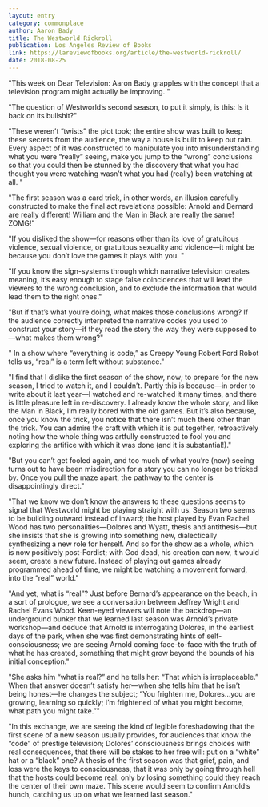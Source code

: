 ```yaml
---
layout: entry
category: commonplace
author: Aaron Bady
title: The Westworld Rickroll
publication: Los Angeles Review of Books
link: https://lareviewofbooks.org/article/the-westworld-rickroll/
date: 2018-08-25
---
```


"This week on Dear Television: Aaron Bady grapples with the concept that a television program might actually be improving. "

"The question of Westworld’s second season, to put it simply, is this: Is it back on its bullshit?"

"These weren’t “twists” the plot took; the entire show was built to keep these secrets from the audience, the way a house is built to keep out rain. Every aspect of it was constructed to manipulate you into misunderstanding what you were “really” seeing, make you jump to the “wrong” conclusions so that you could then be stunned by the discovery that what you had thought you were watching wasn’t what you had (really) been watching at all. "

"The first season was a card trick, in other words, an illusion carefully constructed to make the final act revelations possible: Arnold and Bernard are really different! William and the Man in Black are really the same! ZOMG!"

"If you disliked the show—for reasons other than its love of gratuitous violence, sexual violence, or gratuitous sexuality and violence—it might be because you don’t love the games it plays with you. "

"If you know the sign-systems through which narrative television creates meaning, it’s easy enough to stage false coincidences that will lead the viewers to the wrong conclusion, and to exclude the information that would lead them to the right ones."

"But if that’s what you’re doing, what makes those conclusions wrong? If the audience correctly interpreted the narrative codes you used to construct your story—if they read the story the way they were supposed to—what makes them wrong?"

" In a show where “everything is code,” as Creepy Young Robert Ford Robot tells us, “real” is a term left without substance."

"I find that I dislike the first season of the show, now; to prepare for the new season, I tried to watch it, and I couldn’t. Partly this is because—in order to write about it last year—I watched and re-watched it many times, and there is little pleasure left in re-discovery. I already know the whole story, and like the Man in Black, I’m really bored with the old games. But it’s also because, once you know the trick, you notice that there isn’t much there other than the trick. You can admire the craft with which it is put together, retroactively noting how the whole thing was artfully constructed to fool you and exploring the artifice with which it was done (and it is substantial!)."

"But you can’t get fooled again, and too much of what you’re (now) seeing turns out to have been misdirection for a story you can no longer be tricked by. Once you pull the maze apart, the pathway to the center is disappointingly direct."

"That we know we don’t know the answers to these questions seems to signal that Westworld might be playing straight with us. Season two seems to be building outward instead of inward; the host played by Evan Rachel Wood has two personalities—Dolores and Wyatt, thesis and antithesis—but she insists that she is growing into something new, dialectically synthesizing a new role for herself. And so for the show as a whole, which is now positively post-Fordist; with God dead, his creation can now, it would seem, create a new future. Instead of playing out games already programmed ahead of time, we might be watching a movement forward, into the “real” world."

"And yet, what is “real”? Just before Bernard’s appearance on the beach, in a sort of prologue, we see a conversation between Jeffrey Wright and Rachel Evans Wood. Keen-eyed viewers will note the backdrop—an underground bunker that we learned last season was Arnold’s private workshop—and deduce that Arnold is interrogating Dolores, in the earliest days of the park, when she was first demonstrating hints of self-consciousness; we are seeing Arnold coming face-to-face with the truth of what he has created, something that might grow beyond the bounds of his initial conception."

"She asks him “what is real?” and he tells her: “That which is irreplaceable.” When that answer doesn’t satisfy her—when she tells him that he isn’t being honest—he changes the subject; “You frighten me, Dolores…you are growing, learning so quickly; I’m frightened of what you might become, what path you might take.”"

"In this exchange, we are seeing the kind of legible foreshadowing that the first scene of a new season usually provides, for audiences that know the “code” of prestige television; Dolores’ consciousness brings choices with real consequences, that there will be stakes to her free will: put on a “white” hat or a “black” one? A thesis of the first season was that grief, pain, and loss were the keys to consciousness, that it was only by going through hell that the hosts could become real: only by losing something could they reach the center of their own maze. This scene would seem to confirm Arnold’s hunch, catching us up on what we learned last season."







